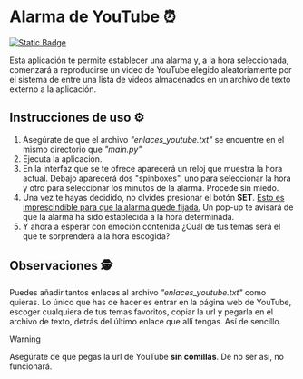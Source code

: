 # Alarma de YouTube ⏰ 

[![Static Badge](https://img.shields.io/badge/python-brightgreen?style=for-the-badge&logo=python&labelColor=black&link=https%3A%2F%2Fgithub.com%2Fdarifor%2Falarma_YouTube)]()

Esta aplicación te permite establecer una alarma y, a la hora seleccionada, comenzará a reproducirse un video de YouTube elegido aleatoriamente por el sistema de entre una lista de videos almacenados en un archivo de texto externo a la aplicación. 

## Instrucciones de uso ⚙️

1. Asegúrate de que el archivo *"enlaces_youtube.txt"* se encuentre en el mismo directorio que *"main.py"*
2. Ejecuta la aplicación.
3. En la interfaz que se te ofrece aparecerá un reloj que muestra la hora actual. Debajo aparecerá dos "spinboxes", uno para seleccionar la hora y otro para seleccionar los minutos de la alarma. Procede sin miedo. 
4. Una vez te hayas decidido, no olvides presionar el botón **SET**. <u>Esto es imprescindible para que la alarma quede fijada.</u> Un pop-up te avisará de que la alarma ha sido establecida a la hora determinada. 
5. Y ahora a esperar con emoción contenida ¿Cuál de tus temas será el que te sorprenderá a la hora escogida? 

## Observaciones 🕵️

Puedes añadir tantos enlaces al archivo *"enlaces_youtube.txt"* como quieras. Lo único que has de hacer es entrar en la página web de YouTube, escoger cualquiera de tus temas favoritos, copiar la url y pegarla en el archivo de texto, detrás del último enlace que allí tengas. Así de sencillo.

> [!WARNING]
> Asegúrate de que pegas la url de YouTube **sin comillas**. De no ser así, no funcionará. 
